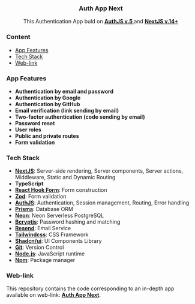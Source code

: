 <div align="center">

  <h3 align="center">Auth App Next</h3>

   <div align="center">
     This Authentication App buld on <a href="https://authjs.dev/" target="_blank"><b>AuthJS v.5</b> </a>and <a href="https://nextjs.org/" target="_blank"><b>NextJS v.14+</b></a>
    </div>
</div>

### <a name="table">Content</a>

- [App Features](#features)
- [Tech Stack](#tech-stack)
- [Web-link](#web-link)

### <a name="features">App Features</a>

* **Authentication by email and password**
* **Authentication by Google**
* **Authentication by GitHub**
* **Email verification (link sending by email)**
* **Two-factor authentication (code sending by email)**
* **Password reset**
* **User roles**
* **Public and private routes**
* **Form validation**


### <a name="tech-stack">Tech Stack</a>

* **[NextJS](https://nextjs.org/)**: Server-side rendering, Server components, Server actions, Middleware,  Static and Dynamic Routing
* **TypeScript**
* **[React Hook Form](https://react-hook-form.com/)**: Form construction
* **[Zod](https://zod.dev/)**: Form validation
* **[AuthJS](https://authjs.dev/)**: Authentication, Session management, Routing, Error handling
* **[Prisma](https://www.prisma.io/)**: Database ORM
* **[Neon](https://neon.tech/)**: Neon Serverless PostgreSQL
* **[Bcryptjs](https://www.npmjs.com/package/bcryptjs)**: Password hashing and matching
* **[Resend](https://resend.com/)**: Email Service
* **[Tailwindcss](https://tailwindcss.com/)**: CSS Framework
* **[Shadcn/ui](https://ui.shadcn.com/)**: UI Components Library
* **[Git](https://git-scm.com/)**: Version Control
* **[Node.js](https://nodejs.org/en)**: JavaScript runtime
* **[Npm](https://www.npmjs.com/)**: Package manager


### <a name="web-link">Web-link</a>
This repository contains the code corresponding to an in-depth app available on web-link: <a href="https://authappnext-two.vercel.app/" target="_blank"><b>Auth App Next</b></a>. 
